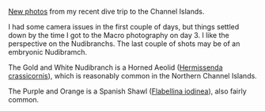 [New photos][1] from my recent dive trip to the Channel Islands.

I had some camera issues in the first couple of days, but things settled down by the time I got to the Macro photography on day 3. I like the perspective on the Nudibranchs. The last couple of shots may be of an embryonic Nudibramch.

The Gold and White Nudibranch is a Horned Aeolid ([Hermissenda crassicornis][2]), which is reasonably common in the Northern Channel Islands.

The Purple and Orange is a Spanish Shawl ([Flabellina iodinea][3]), also fairly common.

 [1]: /galleries/Channel%20Islands%202010-07/
 [2]: http://en.wikipedia.org/wiki/Hermissenda_crassicornis
 [3]: http://en.wikipedia.org/wiki/Spanish_shawl